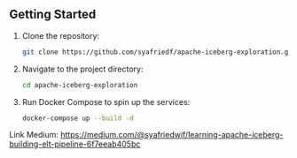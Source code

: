 ## Getting Started

1. Clone the repository:
    ```bash
    git clone https://github.com/syafriedf/apache-iceberg-exploration.git
    ```

2. Navigate to the project directory:
    ```bash
    cd apache-iceberg-exploration
    ```

3. Run Docker Compose to spin up the services:
    ```bash
    docker-compose up --build -d
    ```

Link Medium: https://medium.com/@syafriedwif/learning-apache-iceberg-building-elt-pipeline-6f7eeab405bc
